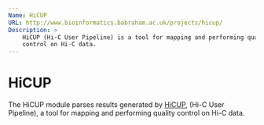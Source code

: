 ```yaml
---
Name: HiCUP
URL: http://www.bioinformatics.babraham.ac.uk/projects/hicup/
Description: >
    HiCUP (Hi-C User Pipeline) is a tool for mapping and performing quality
    control on Hi-C data.
---
```


# HiCUP
The HiCUP module parses results generated by
[HiCUP](http://www.bioinformatics.babraham.ac.uk/projects/hicup/),
(Hi-C User Pipeline), a tool for mapping and performing quality
control on Hi-C data.